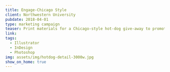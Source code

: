 ```yaml
---
title: Engage-Chicago Style
client: Northwestern University
pubdate: 2018-04-01 
type: marketing campaign
teaser: Print materials for a Chicago-style hot-dog give-away to promote Northwestern University's service-learning summer program. 
link:
tags:
  - Illustrator
  - InDesign
  - Photoshop
img: assets/img/hotdog-detail-3000w.jpg
show_on_home: true
---
```


